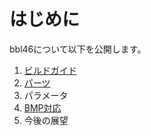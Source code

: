# はじめに

bbl46について以下を公開します。

1. [ビルドガイド](./README_build_guide/README_jp.md)
1. [パーツ](./README_parts/README_jp.md)
1. パラメータ
1. [BMP対応](./README_bmp/README_jp.md)
1. 今後の展望
